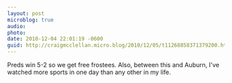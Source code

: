 ```yaml
---
layout: post
microblog: true
audio: 
photo: 
date: 2010-12-04 22:01:19 -0600
guid: http://craigmcclellan.micro.blog/2010/12/05/t11268858371379200.html
---
```

Preds win 5-2 so we get free frostees. Also, between this and Auburn, I've watched more sports in one day than any other in my life.
